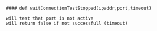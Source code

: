    #### def waitConnectionTestStopped(ipaddr,port,timeout) 
    
    will test that port is not active
    will return false if not successfull (timeout)
